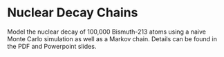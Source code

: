 # Nuclear Decay Chains

Model the nuclear decay of 100,000 Bismuth-213 atoms using a naive Monte Carlo simulation as well as a Markov chain. Details can be found in the PDF and Powerpoint slides.